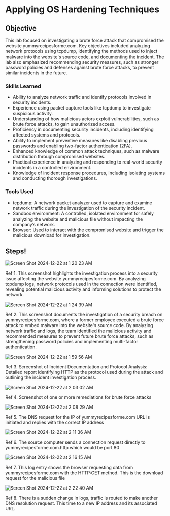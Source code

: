 # Applying OS Hardening Techniques

## Objective

This lab focused on investigating a brute force attack that compromised the website yummyrecipesforme.com. Key objectives included analyzing network protocols using tcpdump, identifying the methods used to inject malware into the website's source code, and documenting the incident. The lab also emphasized recommending security measures, such as stronger password policies and defenses against brute force attacks, to prevent similar incidents in the future.

### Skills Learned

- Ability to analyze network traffic and identify protocols involved in security incidents.
- Experience using packet capture tools like tcpdump to investigate suspicious activity.
- Understanding of how malicious actors exploit vulnerabilities, such as brute force attacks, to gain unauthorized access.
- Proficiency in documenting security incidents, including identifying affected systems and protocols.
- Ability to implement preventive measures like disabling previous passwords and enabling two-factor authentication (2FA).
- Enhanced knowledge of common attack techniques, such as malware distribution through compromised websites.
- Practical experience in analyzing and responding to real-world security incidents in a controlled environment.
- Knowledge of incident response procedures, including isolating systems and conducting thorough investigations.



### Tools Used

- tcpdump: A network packet analyzer used to capture and examine network traffic during the investigation of the security incident.
- Sandbox environment: A controlled, isolated environment for safely analyzing the website and malicious file without impacting the company’s network.
- Browser: Used to interact with the compromised website and trigger the malicious download for investigation.



## Steps!

![Screen Shot 2024-12-22 at 1 20 23 AM](https://github.com/user-attachments/assets/0370afc2-6d66-46f6-9906-b5efb157ea30)

Ref 1. This screenshot highlights the investigation process into a security issue affecting the website yummyrecipesforme.com. By analyzing tcpdump logs, network protocols used in the connection were identified, revealing potential malicious activity and informing solutions to protect the network.

![Screen Shot 2024-12-22 at 1 24 39 AM](https://github.com/user-attachments/assets/e1d46c12-d80d-4642-bc7d-ffa348771e72)

Ref 2. This screenshot documents the investigation of a security breach on yummyrecipesforme.com, where a former employee executed a brute force attack to embed malware into the website's source code. By analyzing network traffic and logs, the team identified the malicious activity and recommended measures to prevent future brute force attacks, such as strengthening password policies and implementing multi-factor authentication.

![Screen Shot 2024-12-22 at 1 59 56 AM](https://github.com/user-attachments/assets/0f701417-434b-4b9b-aa34-e6adac5bd6f5)

Ref 3. Screenshot of Incident Documentation and Protocol Analysis: Detailed report identifying HTTP as the protocol used during the attack and outlining the incident investigation process.

![Screen Shot 2024-12-22 at 2 03 02 AM](https://github.com/user-attachments/assets/784ca72e-6350-42d4-978a-dd8f554f6c66)

Ref 4. Screenshot of one or more remediations for brute force attacks

![Screen Shot 2024-12-22 at 2 08 29 AM](https://github.com/user-attachments/assets/b9fb01b8-035b-40f5-a012-8d4147c6c94d)

Ref 5. The DNS request for the IP of yummyrecipesforme.com URL is initiated and replies with the correct IP address

![Screen Shot 2024-12-22 at 2 11 36 AM](https://github.com/user-attachments/assets/de5ca46f-79f2-47f2-8f45-b8b2688d7fa4)

Ref 6. The source computer sends a connection request directly to yummyrecipesforme.com.http which would be port 80

![Screen Shot 2024-12-22 at 2 16 15 AM](https://github.com/user-attachments/assets/f285b222-056f-4e1a-bdc6-b939f0ebfe1e)

Ref 7. This log entry shows the browser requesting data from yummyrecipesforme.com with the HTTP:GET method. This is the download request for the malicious file

![Screen Shot 2024-12-22 at 2 22 40 AM](https://github.com/user-attachments/assets/d7404387-ddb0-4856-b940-76c0ec65353e)

Ref 8. There is a sudden change in logs, traffic is routed to make another DNS resolution request. This time to a new IP address and its associated URL.



